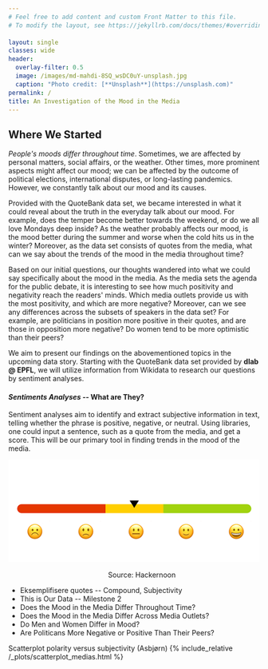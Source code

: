 ```yaml
---
# Feel free to add content and custom Front Matter to this file.
# To modify the layout, see https://jekyllrb.com/docs/themes/#overriding-theme-defaults

layout: single
classes: wide
header:
  overlay-filter: 0.5
  image: /images/md-mahdi-8SQ_wsDC0uY-unsplash.jpg
  caption: "Photo credit: [**Unsplash**](https://unsplash.com)"
permalink: /
title: An Investigation of the Mood in the Media
---
```


## Where We Started

_People's moods differ throughout time_. Sometimes, we are affected by personal matters, social affairs, or the weather. Other times, more prominent aspects might affect our mood; we can be affected by the outcome of political elections, international disputes, or long-lasting pandemics. However, we constantly talk about our mood and its causes.

Provided with the QuoteBank data set, we became interested in what it could reveal about the truth in the everyday talk about our mood. For example, does the temper become better towards the weekend, or do we all love Mondays deep inside? As the weather probably affects our mood, is the mood better during the summer and worse when the cold hits us in the winter? Moreover, as the data set consists of quotes from the media, what can we say about the trends of the mood in the media throughout time?

Based on our initial questions, our thoughts wandered into what we could say specifically about the mood in the media. As the media sets the agenda for the public debate, it is interesting to see how much positivity and negativity reach the readers' minds. Which media outlets provide us with the most positivity, and which are more negative? Moreover, can we see any differences across the subsets of speakers in the data set? For example, are politicians in position more positive in their quotes, and are those in opposition more negative? Do women tend to be more optimistic than their peers?

We aim to present our findings on the abovementioned topics in the upcoming data story. Starting with the QuoteBank data set provided by **dlab @ EPFL**, we will utilize information from Wikidata to research our questions by sentiment analyses.

#### _Sentiments Analyses_ -- What are They?

Sentiment analyses aim to identify and extract subjective information in text, telling whether the phrase is positive, negative, or neutral. Using libraries, one could input a sentence, such as a quote from the media, and get a score. This will be our primary tool in finding trends in the mood of the media.

![](./images/sentiment_tweets.gif)

<figcaption style="position: relative; left: 200px">Source: Hackernoon</figcaption>

- Eksemplifisere quotes -- Compound, Subjectivity
- This is Our Data -- Milestone 2
- Does the Mood in the Media Differ Throughout Time?
- Does the Mood in the Media Differ Across Media Outlets?
- Do Men and Women Differ in Mood?
- Are Politicans More Negative or Positive Than Their Peers?


Scatterplot polarity versus subjectivity (Asbjørn)
{% include_relative /_plots/scatterplot_medias.html %}


